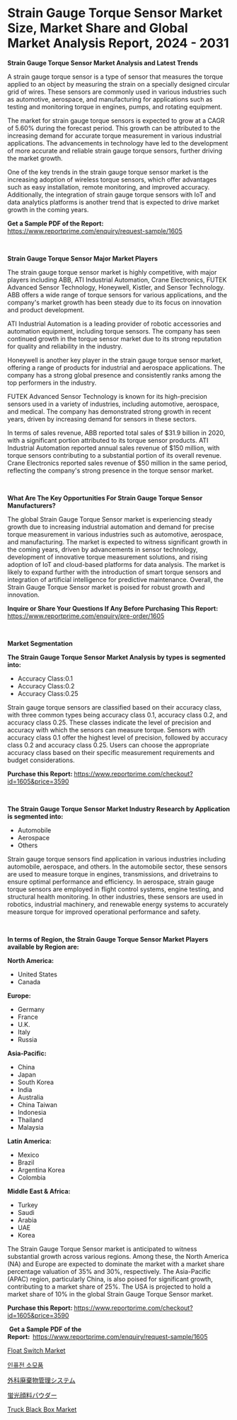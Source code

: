 <p><h1>Strain Gauge Torque Sensor Market Size, Market Share and Global Market Analysis Report, 2024 - 2031</h1></p><p><strong>Strain Gauge Torque Sensor Market Analysis and Latest Trends</strong></p>
<p><p>A strain gauge torque sensor is a type of sensor that measures the torque applied to an object by measuring the strain on a specially designed circular grid of wires. These sensors are commonly used in various industries such as automotive, aerospace, and manufacturing for applications such as testing and monitoring torque in engines, pumps, and rotating equipment.</p><p>The market for strain gauge torque sensors is expected to grow at a CAGR of 5.60% during the forecast period. This growth can be attributed to the increasing demand for accurate torque measurement in various industrial applications. The advancements in technology have led to the development of more accurate and reliable strain gauge torque sensors, further driving the market growth.</p><p>One of the key trends in the strain gauge torque sensor market is the increasing adoption of wireless torque sensors, which offer advantages such as easy installation, remote monitoring, and improved accuracy. Additionally, the integration of strain gauge torque sensors with IoT and data analytics platforms is another trend that is expected to drive market growth in the coming years.</p></p>
<p><strong>Get a Sample PDF of the Report:&nbsp;</strong> <a href="https://www.reportprime.com/enquiry/request-sample/1605">https://www.reportprime.com/enquiry/request-sample/1605</a></p>
<p>&nbsp;</p>
<p><strong>Strain Gauge Torque Sensor Major Market Players</strong></p>
<p><p>The strain gauge torque sensor market is highly competitive, with major players including ABB, ATI Industrial Automation, Crane Electronics, FUTEK Advanced Sensor Technology, Honeywell, Kistler, and Sensor Technology. ABB offers a wide range of torque sensors for various applications, and the company's market growth has been steady due to its focus on innovation and product development. </p><p>ATI Industrial Automation is a leading provider of robotic accessories and automation equipment, including torque sensors. The company has seen continued growth in the torque sensor market due to its strong reputation for quality and reliability in the industry. </p><p>Honeywell is another key player in the strain gauge torque sensor market, offering a range of products for industrial and aerospace applications. The company has a strong global presence and consistently ranks among the top performers in the industry.</p><p>FUTEK Advanced Sensor Technology is known for its high-precision sensors used in a variety of industries, including automotive, aerospace, and medical. The company has demonstrated strong growth in recent years, driven by increasing demand for sensors in these sectors.</p><p>In terms of sales revenue, ABB reported total sales of $31.9 billion in 2020, with a significant portion attributed to its torque sensor products. ATI Industrial Automation reported annual sales revenue of $150 million, with torque sensors contributing to a substantial portion of its overall revenue. Crane Electronics reported sales revenue of $50 million in the same period, reflecting the company's strong presence in the torque sensor market.</p></p>
<p>&nbsp;</p>
<p><strong>What Are The Key Opportunities For Strain Gauge Torque Sensor Manufacturers?</strong></p>
<p><p>The global Strain Gauge Torque Sensor market is experiencing steady growth due to increasing industrial automation and demand for precise torque measurement in various industries such as automotive, aerospace, and manufacturing. The market is expected to witness significant growth in the coming years, driven by advancements in sensor technology, development of innovative torque measurement solutions, and rising adoption of IoT and cloud-based platforms for data analysis. The market is likely to expand further with the introduction of smart torque sensors and integration of artificial intelligence for predictive maintenance. Overall, the Strain Gauge Torque Sensor market is poised for robust growth and innovation.</p></p>
<p><strong>Inquire or Share Your Questions If Any Before Purchasing This Report:</strong> <a href="https://www.reportprime.com/enquiry/pre-order/1605">https://www.reportprime.com/enquiry/pre-order/1605</a></p>
<p>&nbsp;</p>
<p><strong>Market Segmentation</strong></p>
<p><strong>The Strain Gauge Torque Sensor Market Analysis by types is segmented into:</strong></p>
<p><ul><li>Accuracy Class:0.1</li><li>Accuracy Class:0.2</li><li>Accuracy Class:0.25</li></ul></p>
<p><p>Strain gauge torque sensors are classified based on their accuracy class, with three common types being accuracy class 0.1, accuracy class 0.2, and accuracy class 0.25. These classes indicate the level of precision and accuracy with which the sensors can measure torque. Sensors with accuracy class 0.1 offer the highest level of precision, followed by accuracy class 0.2 and accuracy class 0.25. Users can choose the appropriate accuracy class based on their specific measurement requirements and budget considerations.</p></p>
<p><strong>Purchase this Report:&nbsp;</strong><a href="https://www.reportprime.com/checkout?id=1605&price=3590">https://www.reportprime.com/checkout?id=1605&price=3590</a></p>
<p>&nbsp;</p>
<p><strong>The Strain Gauge Torque Sensor Market Industry Research by Application is segmented into:</strong></p>
<p><ul><li>Automobile</li><li>Aerospace</li><li>Others</li></ul></p>
<p><p>Strain gauge torque sensors find application in various industries including automobile, aerospace, and others. In the automobile sector, these sensors are used to measure torque in engines, transmissions, and drivetrains to ensure optimal performance and efficiency. In aerospace, strain gauge torque sensors are employed in flight control systems, engine testing, and structural health monitoring. In other industries, these sensors are used in robotics, industrial machinery, and renewable energy systems to accurately measure torque for improved operational performance and safety.</p></p>
<p>&nbsp;</p>
<p><strong>In terms of Region, the Strain Gauge Torque Sensor Market Players available by Region are:</strong></p>
<p>
    <p> <strong> North America: </strong>
        <ul>
            <li>United States</li>
            <li>Canada</li>
        </ul>
        </p> 
    <p> <strong> Europe: </strong>
        <ul>
            <li>Germany</li>
            <li>France</li>
            <li>U.K.</li>
            <li>Italy</li>
            <li>Russia</li>
        </ul>
        </p> 
    <p> <strong> Asia-Pacific: </strong>
        <ul>
            <li>China</li>
            <li>Japan</li>
            <li>South Korea</li>
            <li>India</li>
            <li>Australia</li>
            <li>China Taiwan</li>
            <li>Indonesia</li>
            <li>Thailand</li>
            <li>Malaysia</li>
        </ul>
        </p> 
    <p> <strong> Latin America: </strong>
        <ul>
            <li>Mexico</li>
            <li>Brazil</li>
            <li>Argentina Korea</li>
            <li>Colombia</li>
        </ul>
        </p> 
    <p> <strong> Middle East & Africa: </strong>
        <ul>
            <li>Turkey</li>
            <li>Saudi</li>
            <li>Arabia</li>
            <li>UAE</li>
            <li>Korea</li>
        </ul>
    </p>
    </p>
<p><p>The Strain Gauge Torque Sensor market is anticipated to witness substantial growth across various regions. Among these, the North America (NA) and Europe are expected to dominate the market with a market share percentage valuation of 35% and 30%, respectively. The Asia-Pacific (APAC) region, particularly China, is also poised for significant growth, contributing to a market share of 25%. The USA is projected to hold a market share of 10% in the global Strain Gauge Torque Sensor market.</p></p>
<p><strong>Purchase this Report: </strong><a href="https://www.reportprime.com/checkout?id=1605&price=3590">https://www.reportprime.com/checkout?id=1605&price=3590</a></p>
<p>&nbsp;<strong>Get a Sample PDF of the Report:&nbsp;&nbsp;</strong><a href="https://www.reportprime.com/enquiry/request-sample/1605">https://www.reportprime.com/enquiry/request-sample/1605</a></p>
<p><strong></strong></p>
<p><p><a href="https://github.com/lataunyatinikmelvin59ilbd0dv/Market-Research-Report-List-1/blob/main/float-switch-market.md">Float Switch Market</a></p><p><a href="https://github.com/xvz497517413/Market-Research-Report-List-1/blob/main/40741919179.md">인퓨전 소모품</a></p><p><a href="https://github.com/EmoryYundt1935/Market-Research-Report-List-1/blob/main/52999429826.md">外科廃棄物管理システム</a></p><p><a href="https://github.com/mcbeesbxa270/Market-Research-Report-List-1/blob/main/18937649825.md">蛍光顔料パウダー</a></p><p><a href="https://issuu.com/reportprime-2/docs/truck-black-box-market-size-2030.pptx">Truck Black Box Market</a></p></p>
